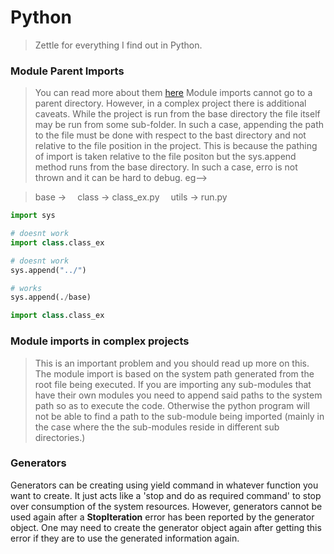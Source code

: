 # Python
> Zettle for everything I find out in Python.

### Module Parent Imports
> You can read more about them [here](https://docs.python.org/3/tutorial/modules.html)
Module imports cannot go to a parent directory. However, in a complex project there is additional caveats. While the project is run from the base directory the file itself may be run from some sub-folder. In such a case, appending the path to the file must be done with respect to the bast directory and not relative to the file position in the project. This is because the pathing of import is taken relative to the file positon but the sys.append method runs from the base directory. In such a case, erro is not thrown and it can be hard to debug.
eg-->

> base -> 
> &emsp;class -> class_ex.py
> &emsp;utils -> run.py

```py
import sys

# doesnt work
import class.class_ex

# doesnt work
sys.append("../")

# works
sys.append(./base)

import class.class_ex
```

### Module imports in complex projects
> This is an important problem and you should read up more on this.
The module import is based on the system path generated from the root file being executed. If you are importing any sub-modules that have their own modules you need to append said paths to the system path so as to execute the code. Otherwise the python program will not be able to find a path to the sub-module being imported (mainly in the case where the the sub-modules reside in different sub directories.)

### Generators
Generators can be creating using yield command in whatever function you want to create. It just acts like a 'stop and do as required command' to stop over consumption of the system resources. However, generators cannot be used again after a **StopIteration** error has been reported by the generator object. One may need to create the generator object again after getting this error if they are to use the generated information again.
